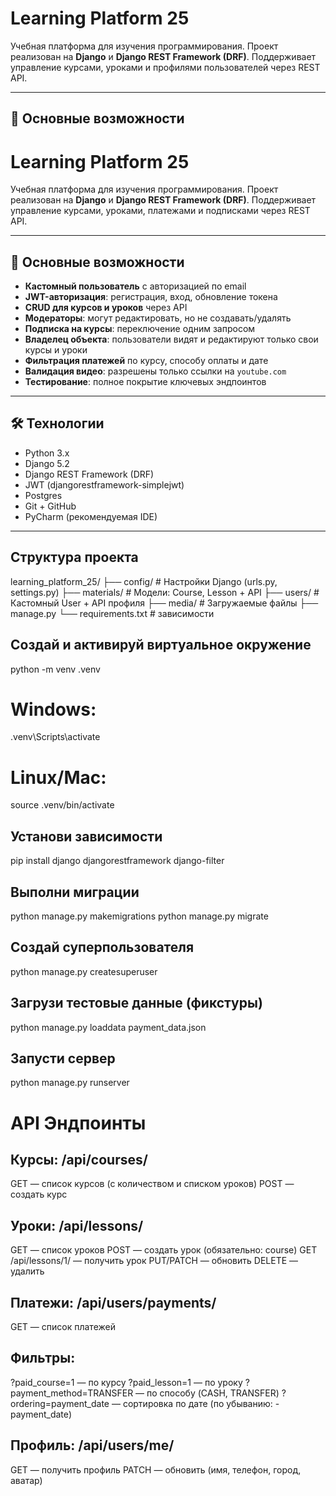 # Learning Platform 25

Учебная платформа для изучения программирования. Проект реализован на **Django** и **Django REST Framework (DRF)**. Поддерживает управление курсами, уроками и профилями пользователей через REST API.

---

## 📌 Основные возможности

# Learning Platform 25

Учебная платформа для изучения программирования. Проект реализован на **Django** и **Django REST Framework (DRF)**. Поддерживает управление курсами, уроками, платежами и подписками через REST API.

---

## 📌 Основные возможности

- **Кастомный пользователь** с авторизацией по email
- **JWT-авторизация**: регистрация, вход, обновление токена
- **CRUD для курсов и уроков** через API
- **Модераторы**: могут редактировать, но не создавать/удалять
- **Подписка на курсы**: переключение одним запросом
- **Владелец объекта**: пользователи видят и редактируют только свои курсы и уроки
- **Фильтрация платежей** по курсу, способу оплаты и дате
- **Валидация видео**: разрешены только ссылки на `youtube.com`
- **Тестирование**: полное покрытие ключевых эндпоинтов

---

## 🛠️ Технологии

- Python 3.x
- Django 5.2
- Django REST Framework (DRF)
- JWT (djangorestframework-simplejwt)
- Postgres
- Git + GitHub
- PyCharm (рекомендуемая IDE)

---

## Структура проекта
learning_platform_25/
├── config/               # Настройки Django (urls.py, settings.py)
├── materials/            # Модели: Course, Lesson + API
├── users/                # Кастомный User + API профиля
├── media/                # Загружаемые файлы 
├── manage.py
└── requirements.txt      # зависимости

## Создай и активируй виртуальное окружение
python -m venv .venv
# Windows:
.venv\Scripts\activate
# Linux/Mac:
source .venv/bin/activate

## Установи зависимости
pip install django djangorestframework django-filter

## Выполни миграции
python manage.py makemigrations
python manage.py migrate

## Создай суперпользователя
python manage.py createsuperuser

## Загрузи тестовые данные (фикстуры)
python manage.py loaddata payment_data.json

## Запусти сервер
python manage.py runserver

# API Эндпоинты
## Курсы: /api/courses/
GET — список курсов (с количеством и списком уроков)
POST — создать курс
## Уроки: /api/lessons/
GET — список уроков
POST — создать урок (обязательно: course)
GET /api/lessons/1/ — получить урок
PUT/PATCH — обновить
DELETE — удалить
## Платежи: /api/users/payments/
GET — список платежей
## Фильтры:
?paid_course=1 — по курсу
?paid_lesson=1 — по уроку
?payment_method=TRANSFER — по способу (CASH, TRANSFER)
?ordering=payment_date — сортировка по дате (по убыванию: -payment_date)
## Профиль: /api/users/me/
GET — получить профиль
PATCH — обновить (имя, телефон, город, аватар)
